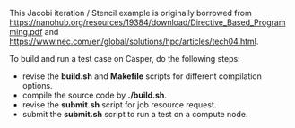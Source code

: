 This Jacobi iteration / Stencil example is originally borrowed from https://nanohub.org/resources/19384/download/Directive_Based_Programming.pdf and https://www.nec.com/en/global/solutions/hpc/articles/tech04.html.

To build and run a test case on Casper, do the following steps:

-  revise the **build.sh** and **Makefile** scripts for different compilation options.
-  compile the source code by **./build.sh**.
-  revise the **submit.sh** script for job resource request.
-  submit the **submit.sh** script to run a test on a compute node.

